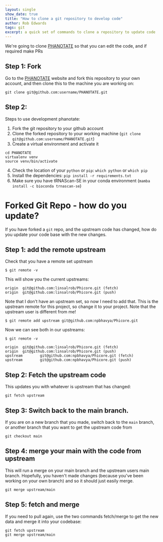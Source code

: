 ```yaml
---
layout: single
show_date: true
title: "How to clone a git repository to develop code"
author: Rob Edwards
tags: git
excerpt: a quick set of commands to clone a repository to update code
---
```



We're going to clone [PHANOTATE](https://github.com/deprekate/PHANOTATE) so that you can edit the code, and if required make PRs

## Step 1: Fork

Go to the [PHANOTATE](https://github.com/deprekate/PHANOTATE) website and fork this repository to your own account, and then clone this to the machine you are working on: 

```
git clone git@github.com:username/PHANOTATE.git
```

## Step 2: 

Steps to use development phanotate:

1. Fork the git repository to your github account
2. Clone the forked repository to your working machine (`git clone git@github.com:username/PHANOTATE.git`)
3. Create a virtual environment and activate it
```
cd PHANOTATE
virtualenv venv
source venv/bin/activate
```
4. Check the location of your `python` or `pip`: `which python` or `which pip`
5. Install the dependencies: `pip install -r requirements.txt`
6. Make sure you have tRNAScan-SE in your conda environment (`mamba install -c bioconda trnascan-se`)


# Forked Git Repo - how do you update?

If you have forked a `git` repo, and the upstream code has changed, how do you update your code base with the new changes.

## Step 1: add the remote upstream

Check that you have a remote set upstream

```
$ git remote -v                                                                                                               
```

This will show you the current upstreams:

```
origin  git@github.com:linsalrob/Phicore.git (fetch)                                                                                                                   
origin  git@github.com:linsalrob/Phicore.git (push)                                                                                                                    
```

Note that I don't have an upstream set, so now I need to add that. This is the upstream remote for this project, so change it to your project. Note that the upstream user is different from me!

```
$ git remote add upstream git@github.com:npbhavya/Phicore.git                                                                 
```

Now we can see both in our upstreams:

```
$ git remote -v

origin  git@github.com:linsalrob/Phicore.git (fetch)                                                                                                                   
origin  git@github.com:linsalrob/Phicore.git (push)
upstream        git@github.com:npbhavya/Phicore.git (fetch)
upstream        git@github.com:npbhavya/Phicore.git (push)
```

## Step 2: Fetch the upstream code

This updates you with whatever is upstream that has changed:

```
git fetch upstream
```

## Step 3: Switch back to the main branch.

If you are on a new branch that you made, switch back to the `main` branch, or another branch that you want to get the upstream code from

```
git checkout main
```

## Step 4: merge your main with the code from upstream

This will run a merge on your main branch and the upstream users main branch. Hopefully, you haven't made changes (because you've been working on your own branch) and so it should just easily merge.

```
git merge upstream/main
```

## Step 5: fetch and merge

If you need to pull again, use the two commands fetch/merge to get the new data and merge it into your codebase:

```
git fetch upstream
git merge upstream/main
```


